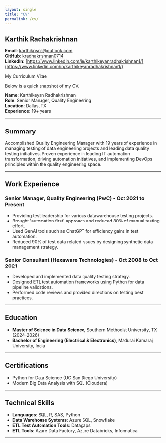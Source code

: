 ```yaml
---
layout: single
title: "CV"
permalink: /cv/
---
```


## Karthik Radhakrishnan
**Email**: karthikpsna@outlook.com  
**GitHub**: [kradhakrishnan0714](https://github.com/kradhakrishnan0714)  
**LinkedIn**: [https://www.linkedin.com/in/karthikeyanradhakrishnan1/](https://www.linkedin.com/in/karthikeyanradhakrishnan1/)


 My Curriculum Vitae

Below is a quick snapshot of my CV. 

**Name**: Karthikeyan Radhakrishnan  
**Role**: Senior Manager, Quality Engineering  
**Location**: Dallas, TX  
**Experience**: 19+ years  

---

## Summary

Accomplished Quality Engineering Manager with 19 years of experience in managing testing of data 
engineering projects and leading data quality testing initiatives. Proven experience in leading IT 
automation transformation, driving automation initiatives, and implementing DevOps principles 
within the quality engineering space.

---

## Work Experience

### Senior Manager, Quality Engineering (PwC) - Oct 2021 to Present
- Providing test leadership for various datawarehouse testing projects.
- Brought 'automation first' approach and reduced 80% of manual testing effort.
- Used GenAI tools such as ChatGPT for efficiency gains in test automation.
- Reduced 90% of test data related issues by designing synthetic data management strategy.

### Senior Consultant (Hexaware Technologies) - Oct 2008 to Oct 2021
- Developed and implemented data quality testing strategy.
- Designed ETL test automation frameworks using Python for data pipeline validations.
- Performed code reviews and provided directions on testing best practices.

---

## Education

- **Master of Science in Data Science**, Southern Methodist University, TX (2024-2026)
- **Bachelor of Engineering (Electrical & Electronics)**, Madurai Kamaraj University, India

---

## Certifications

- Python for Data Science (UC San Diego University)
- Modern Big Data Analysis with SQL (Cloudera)

---

## Technical Skills

- **Languages**: SQL, R, SAS, Python  
- **Data Warehouse Systems**: Azure SQL, Snowflake  
- **ETL Test Automation Tools**: Datagaps  
- **ETL Tools**: Azure Data Factory, Azure Databricks, Informatica  

---
